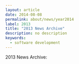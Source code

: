 ```yaml
---
layout: article
date: 2014-08-08
permalink: about/news/year2014
label: 2013
title: "2013 News Archive"
description: no description
keywords:
  - software development
---
```


2013 News Archive:
